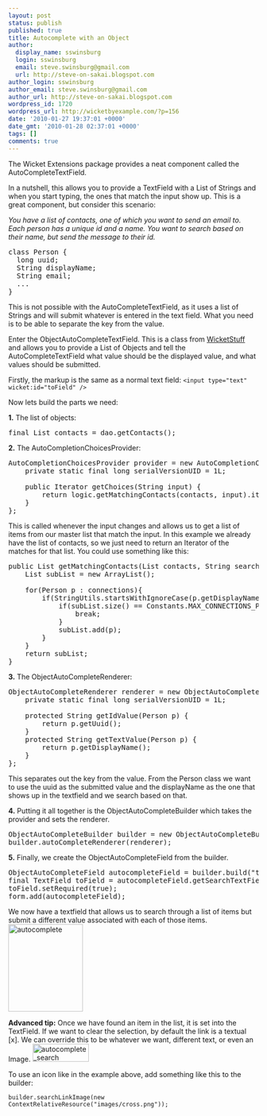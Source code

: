 ```yaml
---
layout: post
status: publish
published: true
title: Autocomplete with an Object
author:
  display_name: sswinsburg
  login: sswinsburg
  email: steve.swinsburg@gmail.com
  url: http://steve-on-sakai.blogspot.com
author_login: sswinsburg
author_email: steve.swinsburg@gmail.com
author_url: http://steve-on-sakai.blogspot.com
wordpress_id: 1720
wordpress_url: http://wicketbyexample.com/?p=156
date: '2010-01-27 19:37:01 +0000'
date_gmt: '2010-01-28 02:37:01 +0000'
tags: []
comments: true
---
```

The Wicket Extensions package provides a neat component called the AutoCompleteTextField.

In a nutshell, this allows you to provide a TextField with a List of Strings and when you start typing, the ones that match the input show up. This is a great component, but consider this scenario:

<em>You have a list of contacts, one of which you want to send an email to. Each person has a unique id and a name. You want to search based on their name, but send the message to their id.</em>

<pre>
class Person {
  long uuid;
  String displayName;
  String email;
  ...
}</pre>
This is not possible with the AutoCompleteTextField, as it uses a list of Strings and will submit whatever is entered in the text field.
What you need is to be able to separate the key from the value.

Enter the ObjectAutoCompleteTextField. This is a class from <a href="http://wicketstuff.org/confluence/display/STUFFWEB/Home">WicketStuff</a> and allows you to provide a List of Objects and tell the AutoCompleteTextField what value should be the displayed value, and what values should be submitted.

Firstly, the markup is the same as a normal text field:
<code>&lt;input type="text" wicket:id="toField" /&gt;</code>

Now lets build the parts we need:

<strong>1.</strong> The list of objects:

<pre>
final List contacts = dao.getContacts();
</pre>
<strong>2.</strong> The AutoCompletionChoicesProvider:

<pre>
AutoCompletionChoicesProvider provider = new AutoCompletionChoicesProvider() {
	private static final long serialVersionUID = 1L;

	public Iterator getChoices(String input) {
		return logic.getMatchingContacts(contacts, input).iterator();
	}
};
</pre>
This is called whenever the input changes and allows us to get a list of items from our master list that match the input. In this example we already have the list of contacts, so we just need to return an Iterator of the matches for that list. You could use something like this:

<pre>
public List getMatchingContacts(List contacts, String search) {
	List subList = new ArrayList();

	for(Person p : connections){
		if(StringUtils.startsWithIgnoreCase(p.getDisplayName(), search)) {
			if(subList.size() == Constants.MAX_CONNECTIONS_PER_SEARCH) {
				break;
			}
			subList.add(p);
		}
	}
	return subList;
}
</pre>
<strong>3.</strong> The ObjectAutoCompleteRenderer:

<pre>
ObjectAutoCompleteRenderer renderer = new ObjectAutoCompleteRenderer(){
	private static final long serialVersionUID = 1L;

	protected String getIdValue(Person p) {
		return p.getUuid();
	}
	protected String getTextValue(Person p) {
		return p.getDisplayName();
	}
};
</pre>
This separates out the key from the value. From the Person class we want to use the uuid as the submitted value
and the displayName as the one that shows up in the textfield and we search based on that.

<strong>4.</strong> Putting it all together is the ObjectAutoCompleteBuilder which takes the provider and sets the renderer.

<pre>
ObjectAutoCompleteBuilder builder = new ObjectAutoCompleteBuilder(provider);
builder.autoCompleteRenderer(renderer);
</pre>
<strong>5.</strong> Finally, we create the ObjectAutoCompleteField from the builder.

<pre>
ObjectAutoCompleteField autocompleteField = builder.build("toField", new PropertyModel(newMessage, "to"));
final TextField toField = autocompleteField.getSearchTextField();
toField.setRequired(true);
form.add(autocompleteField);
</pre>
We now have a textfield that allows us to search through a list of items but submit a different value associated with each of those items.
<img src="https://www.mysticcoders.com/wp-content/uploads/2010/01/autocomplete.png" alt="autocomplete" width="150" height="176" class="alignnone size-full wp-image-161" />

<strong>Advanced tip:</strong>
Once we have found an item in the list, it is set into the TextField. If we want to clear the selection, by default the link is a textual [x]. We can override this to be whatever we want, different text, or even an Image.
<img src="https://www.mysticcoders.com/wp-content/uploads/2010/01/autocomplete_search.png" alt="autocomplete_search" width="113" height="36" class="alignnone size-full wp-image-162" />

To use an icon like in the example above, add something like this to the builder:

<pre>
<code>builder.searchLinkImage(new ContextRelativeResource("images/cross.png"));</code>
</pre>
